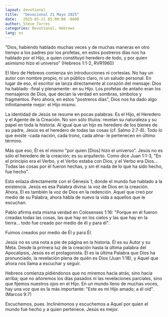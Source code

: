 ```yaml
---
layout: devotional
title:  "Devocional 21 Mayo 2025"
date:   2025-05-21 05:00:00 -0600
author: Steve Torres
categories: Devotional, Hebrews
lang: es
---
```


<div class="scripture">
  "Dios, habiendo hablado muchas veces y de muchas maneras en otro tiempo a los padres por los profetas, en estos postreros días nos ha hablado por el Hijo, a quien constituyó heredero de todo, y por quien asimismo hizo el universo" (Hebreos 1:1-2, RVR1960)
</div>

El libro de Hebreos comienza sin introducciones ni cortesías. No hay un autor con nombre propio, ni un público claro, ni un saludo personal. En lugar de eso, el escritor se lanza directamente al corazón del mensaje: Dios ha hablado -final y plenamente- en su Hijo. Los profetas de antaño eran los mensajeros de Dios, que decían la verdad en sombras, símbolos y fragmentos. Pero ahora, en estos "postreros días", Dios nos ha dado algo infinitamente mejor: el Hijo mismo.

La identidad de Jesús se resume en pocas palabras: Es el Hijo, el Heredero y el Agente de la Creación.
No son sólo títulos: revelan su naturaleza y su papel en toda la historia. Al igual que un hijo es heredero de los bienes de su padre, Jesús es el heredero de todas las cosas (cf. Salmo 2:7-8). Todo lo que existe -cada nación, cada trono, cada alma- le pertenecen en último término.

Más que eso, Él es el mismo "por quien [Dios] hizo el universo". Jesús no es sólo el heredero de la creación; es su arquitecto. Como dice Juan 1:1-3, "En el principio era el Verbo, y el Verbo estaba con Dios, y el Verbo era Dios... Todas las cosas por él fueron hechas, y sin él nada de lo que ha sido hecho, fue hecho".

Esto enlaza directamente con el Génesis 1, donde el mundo fue hablado a la existencia. Jesús es esa Palabra divina: la voz de Dios en la creación. Ahora, Él es también la voz de Dios en la redención. Aquel que creó por medio de su Palabra, ahora habla de nuevo la vida a aquellos que le escuchan.

Pablo afirma esta misma verdad en Colosenses 1:16: "Porque en él fueron creadas todas las cosas, las que hay en los cielos y las que hay en la tierra... todo fue creado por medio de él y para él".

Fuimos creados por medio de Él y para Él.

Jesús no es una nota a pie de página en la historia. Él es su Autor y su Meta. Desde la primera luz de la creación hasta la última palabra del Apocalipsis, Jesús es el protagonista. Él es la última Palabra que Dios ha pronunciado, la revelación plena de quién es Dios (Juan 1:18), y Aquel que ahora nos llama a escuchar y seguir.

Hebreos comienza pidiéndonos que no miremos hacia atrás, sino hacia arriba; que no añoremos los días pasados ni las revelaciones parciales, sino que fijemos nuestros ojos en el Hijo. En un mundo lleno de muchas voces, hay una voz que es la más importante: "Este es mi Hijo amado; a él oíd". (Marcos 9:7)

Escuchemos, pues. Inclinémonos y escuchemos a Aquel por quien el mundo fue hecho y a quien pertenece. Jesús es mejor.